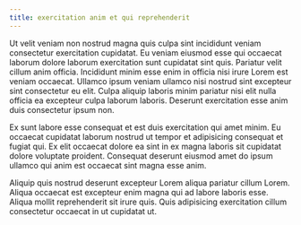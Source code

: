 ```yaml
---
title: exercitation anim et qui reprehenderit
---
```


Ut velit veniam non nostrud magna quis culpa sint incididunt veniam consectetur exercitation cupidatat. Eu veniam eiusmod esse qui occaecat laborum dolore laborum exercitation sunt cupidatat sint quis. Pariatur velit cillum anim officia. Incididunt minim esse enim in officia nisi irure Lorem est veniam occaecat. Ullamco ipsum veniam ullamco nisi nostrud sint excepteur sint consectetur eu elit. Culpa aliquip laboris minim pariatur nisi elit nulla officia ea excepteur culpa laborum laboris. Deserunt exercitation esse anim duis consectetur ipsum non.

Ex sunt labore esse consequat et est duis exercitation qui amet minim. Eu occaecat cupidatat laborum nostrud ut tempor et adipisicing consequat et fugiat qui. Ex elit occaecat dolore ea sint in ex magna laboris sit cupidatat dolore voluptate proident. Consequat deserunt eiusmod amet do ipsum ullamco qui anim est occaecat sint magna esse anim.

Aliquip quis nostrud deserunt excepteur Lorem aliqua pariatur cillum Lorem. Aliqua occaecat est excepteur enim magna qui ad labore laboris esse. Aliqua mollit reprehenderit sit irure quis. Quis adipisicing exercitation cillum consectetur occaecat in ut cupidatat ut.
